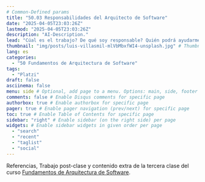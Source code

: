 ```yaml
---
# Common-Defined params
title: "50.03 Responsabilidades del Arquitecto de Software"
date: "2025-04-05T23:03:26Z"
lastmod: "2025-04-05T23:03:26Z"
description: "AI-Description."
lead: "Cúal es el trabajo? De qué soy responsable? Quién podrá ayudarme?" # Lead text
thumbnail: "img/posts/luis-villasmil-mlVbMbxfWI4-unsplash.jpg" # Thumbnail image
lang: es
categories:
  - "50 Fundamentos de Arquitectura de Software"
tags:
  - "Platzi"
draft: false
asciinema: false
menu: side # Optional, add page to a menu. Options: main, side, footer
comments: false # Enable Disqus comments for specific page
authorbox: true # Enable authorbox for specific page
pager: true # Enable pager navigation (prev/next) for specific page
toc: true # Enable Table of Contents for specific page
sidebar: "right" # Enable sidebar (on the right side) per page
widgets: # Enable sidebar widgets in given order per page
  - "search"
  - "recent"
  - "taglist"
  - "social"
---
```


Referencias, Trabajo post-clase y contenido extra de la tercera clase del curso [Fundamentos de Arquitectura de Software](https://platzi.com/). 

<!--more-->

